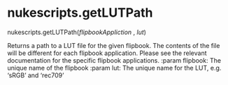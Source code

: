 # nukescripts.getLUTPath
nukescripts.getLUTPath(_flipbookAppliction_ , _lut_)

Returns a path to a LUT file for the given flipbook. The contents of the file will be different for each flipbook application. Please see the relevant documentation for the specific flipbook applications. :param flipbook: The unique name of the flipbook :param lut: The unique name for the LUT, e.g. ‘sRGB’ and ‘rec709’